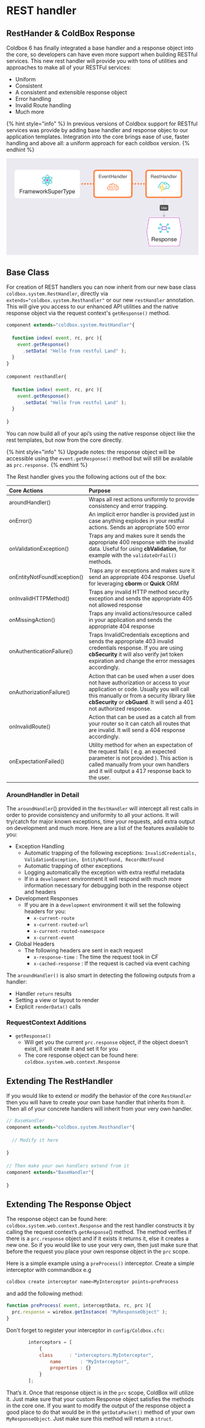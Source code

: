 # REST handler

## RestHander & ColdBox Response

Coldbox 6 has finally integrated a base handler and a response object into the core, so developers can have even more support when building RESTful services. This new rest handler will provide you with tons of utilities and approaches to make all of your RESTFul services:

* Uniform
* Consistent
* A consistent and extensible response object
* Error handling
* Invalid Route handling
* Much more

{% hint style="info" %}
In previous versions of Coldbox support for RESTful services was provide by adding base handler and response objec to our application templates.  Integration into the core brings ease of use,  faster handling and above all: a uniform approach for each coldbox version.
{% endhint %}

![RestHandler UML](../.gitbook/assets/resthandler.png)

## Base Class

For creation of REST handlers you can now inherit from our new base class `coldbox.system.RestHandler`, directly via `extends="coldbox.system.Resthandler"` or our new `restHandler` annotation. This will give you access to our enhanced API utilities and the native response object via the request context's `getResponse()` method.

```javascript
component extends="coldbox.system.RestHandler"{

  function index( event, rc, prc ){
    event.getResponse()
      .setData( "Hello from restful Land" );
  }
}

component resthandler{

  function index( event, rc, prc ){
    event.getResponse()
      .setData( "Hello from restful Land" );
  }

}
```

You can now build all of your api’s using the native response object like the rest templates, but now from the core directly. 

{% hint style="info" %}
Upgrade notes: the response object will be accessible using the `event.getResponse()` method but will still be available as `prc.response.` 
{% endhint %}

The Rest handler gives you the following actions out of the box:

| **Core Actions** | **Purpose** |
| :--- | :--- |
| aroundHandler\(\) | Wraps all rest actions uniformly to provide consistency and error trapping. |
| onError\(\) | An implicit error handler is provided just in case anything explodes in your restful actions. Sends an appropriate 500 error |
| onValidationException\(\) | Traps any and makes sure it sends the appropriate 400 response with the invalid data. Useful for using **cbValidation**, for example with the `validateOrFail()` methods. |
| onEntityNotFoundException\(\) | Traps any or exceptions and makes sure it send an appropriate 404 response. Useful for leveraging **cborm** or **Quick** ORM |
| onInvalidHTTPMethod\(\) | Traps any invalid HTTP method security exception and sends the appropriate 405 not allowed response |
| onMissingAction\(\) | Traps any invalid actions/resource called in your application and sends the appropriate 404 response |
| onAuthenticationFailure\(\) | Traps InvalidCredentials exceptions and sends the appropriate 403 invalid credentials response. If you are using **cbSecurity** it will also verify jwt token expiration and change the error messages accordingly. |
| onAuthorizationFailure\(\) | Action that can be used when a user does not have authorization or access to your application or code. Usually you will call this manually or from a security library like **cbSecurity** or **cbGuard**. It will send a 401 not authorized response. |
| onInvalidRoute\(\) | Action that can be used as a catch all from your router so it can catch all routes that are invalid. It will send a 404 response accordingly. |
| onExpectationFailed\(\) | Utility method for when an expectation of the request fails \( e.g. an expected parameter is not provided \). This action is called manually from your own handlers and it will output a 417 response back to the user. |

### AroundHandler in Detail

The `aroundHandler`\(\) provided in the `RestHandler` will intercept all rest calls in order to provide consistency and uniformity to all your actions. It will try/catch for major known exceptions, time your requests, add extra output on development and much more. Here are a list of the features available to you:

* Exception Handling
  * Automatic trapping of the following exceptions: `InvalidCredentials, ValidationException, EntityNotFound, RecordNotFound`
  * Automatic trapping of other exceptions
  * Logging automatically the exception with extra restful metadata
  * If in a `development` environment it will respond with much more information necessary for debugging both in the response object and headers
* Development Responses
  * If you are in a `development` environment it will set the following headers for you:
    * `x-current-route`
    * `x-current-routed-url`
    * `x-current-routed-namespace`
    * `x-current-event`
* Global Headers
  * The following headers are sent in each request
    * `x-response-time` : The time the request took in CF
    * `x-cached-response` : If the request is cached via event caching

The `aroundHandler()` is also smart in detecting the following outputs from a handler:

* Handler `return` results
* Setting a view or layout to render
* Explicit `renderData()` calls

### RequestContext Additions

* `getResponse()`
  * Will get you the current `prc.response` object, if the object doesn’t exist, it will create it and set it for you
  * The core response object can be found here: `coldbox.system.web.context.Response`

## Extending The **RestHandler**

If you would like to extend or modify the behavior of the core `RestHandler` then you will have to create your own base handler that inherits from it. Then all of your concrete handlers will inherit from your very own handler.

```javascript
// BaseHandler
component extends="coldbox.system.Resthandler"{

  // Modify it here

}

// Then make your own handlers extend from it
component extends="BaseHandler"{

}
```

## Extending The **Response** Object

The response object can be found here: `coldbox.system.web.context.Response` and the rest handler constructs it by calling the request context’s `getResponse`\(\) method. The method verifies if there is a `prc.response` object and if it exists it returns it, else it creates a new one. So if you would like to use your very own, then just make sure that before the request you place your own response object in the `prc` scope.

Here is a simple example using a `preProcess()` interceptor.  Create a simple interceptor with commandbox e.g

```javascript
coldbox create interceptor name=MyInterceptor points=preProcess
```

and add the following method:

```javascript
function preProcess( event, interceptData, rc, prc ){
  prc.response = wirebox.getInstance( "MyResponseObject" );
}
```

Don't forget to register your interceptor in  `config/Coldbox.cfc:`

```javascript
		interceptors = [
			{
			class      : "interceptors.MyInterceptor",
				name       : "MyInterceptor",
				properties : {}
			}
		];
```

That’s it. Once that response object is in the `prc` scope, ColdBox will utilize it. Just make sure that your custom Response object satisfies the methods in the core one. If you want to modify the output of the response object a good place to do that would  be in the `getDataPacket()` method of your own `MyResponseObject`.  Just make sure this method will return a `struct`. 

